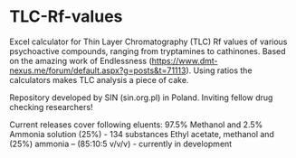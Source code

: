 # TLC-Rf-values
Excel calculator for Thin Layer Chromatography (TLC) Rf values of various psychoactive compounds, ranging from tryptamines to cathinones. Based on the amazing work of Endlessness (https://www.dmt-nexus.me/forum/default.aspx?g=posts&t=71113). Using ratios the calculators makes TLC analysis a piece of cake.

Repository developed by SIN (sin.org.pl) in Poland. Inviting fellow drug checking researchers!

Current releases cover following eluents:
97.5% Methanol and 2.5% Ammonia solution (25%) - 134 substances
Ethyl acetate, methanol and (25%) ammonia – (85:10:5 v/v/v) - currently in development
